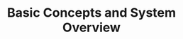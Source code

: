 ---
# -------------------------- #
#          PAGE INFO         #
# -------------------------- #

title: Basic Concepts and System Overview
permalink: /getting-started/basic-concepts-system-overview
keywords: getting started, get started, get set up, set up stitch, setup, guide

summary: "The basic concepts and architecture of Stitch, including an overview of replication and the Stitch system."

layout: general
sidebar: on-page
toc: true

level: "guide"
key: "basic-concepts"
weight: 1


# -------------------------- #
#   RELATED SIDEBAR LINKS    #
# -------------------------- #

related:
  - title: "Set up your Stitch data pipeline"
    link: "{{ link.getting-started.onboarding | prepend: site.baseurl }}"

  - title: "Understand your Stitch row usage"
    link: "{{ link.getting-started.row-usage | prepend: site.baseurl }}"

  # - title: "Stitch feature overview"
  #   link: "{{ link.getting-started.feature-overview | prepend: site.baseurl }}"

  - title: "All Getting Started guides"
    link: "{{ link.getting-started.category | prepend: site.baseurl }}"


# -------------------------- #
#         GUIDE INTRO        #
# -------------------------- #

intro: |
  {% include misc/data-files.html %}

  Welcome to Stitch! 

  Stitch is a cloud-first, open source platform for rapidly moving data. A simple, powerful ETL service, Stitch connects to all your data sources -- from databases like MySQL and MongoDB, to SaaS applications like Salesforce and Zendesk -- and replicates that data to a destination of your choosing.

  In this guide, we'll cover the basic concepts and architecture of Stitch, including:

  {% for section in page.sections %}
  - [{{ section.summary }}](#{{ section.anchor }})
  {% endfor %}


# -------------------------- #
#      CONTENT SECTIONS      #
# -------------------------- #

sections:
  - title: "Basics"
    anchor: "basics"
    summary: "What Stitch does, how to get set up, and how usage is calculated"
    content: |
      {% for subsection in section.subsections %}
      - [{{ subsection.summary }}](#{{ subsection.anchor }})
      {% endfor %}

    subsections:
      - title: "What is Stitch?"
        anchor: "what-is-stitch"
        summary: "What does Stitch do?"
        content: |
          Stitch a cloud-based, ETL data pipeline. ETL is short for extract, transform, load, which are the steps in a process that moves data from a source to a destination.

          That being said, keep in mind that Stitch isn't:

          - **A data analysis service**. We have many [analytics partners]({{ site.partners }}){:target="new"} who can help here, however.
          - **A data visualization or querying tool.** Stitch only moves data. To analyze it, you'll need an additional tool. Refer to our list of [analysis tools]({{ site.baseurl | append: "/analysis-tools" }}) for some suggestions.
          - **A destination**. A destination is typically a data warehouse and is required to use Stitch. While we can't create one for you, you can use our [Choosing a destination guide]({{ link.destinations.overviews.choose-destination | prepend: site.baseurl }}) if you need some help picking the right destination for your needs.

      - title: "Get set up"
        anchor: "concepts--getting-set-up"
        summary: "Getting set up with Stitch"
        content: |
          In just a few minutes, you can set up your own data pipeline:

          1. **Sign up for a Stitch account**. Don't have an account yet? [Sign up here for your free trial]({{ site.sign-in }}){:target="new"}.
          2. **Connect a destination**. A destination, typically a database or data warehouse, where Stitch will load the replicated data. This includes products like Amazon Redshift, Amazon S3, or Google BigQuery.
          3. **Connect an integration**. Integrations are data sources, or where Stitch replicates data from. This includes SaaS applications like Google Analytics, databases like MySQL, and more.

          For a step-by-step look at setting up Stitch, refer to the [Setting up your Stitch data pipeline guide]({{ link.getting-started-onboarding | prepend: site.baseurl }}).

      - title: "Integrations and destinations"
        anchor: "concepts--integrations-destinations"
        summary: "What integrations and destinations are"
        content: |
          To use Stitch, you need a destination and at least one integration, or data source.

        sub-subsections:
          - title: "Destinations"
            anchor: "concepts--destinations"
            content: |
              Stitch supports some of the most popular data lakes, warehouses, and storage platforms as destinations, such as Amazon Redshift, Google BigQuery, and Microsoft Azure SQL Data Warehouse.

              The destination you choose determines how replicated data is loaded and structured. This is discussed in more detail in the [Transformations](#transformations) section.

              Refer to the [Destination]({{ site.baseurl }}/destinations) documentation for more info on each of Stitch's destination offerings. If you're new to data warehousing or you want to see how Stitch's destination offerings compare to each other, check out our [Choosing a Destination guide]({{ link.destinations.overviews.choose-destination | prepend: site.baseurl }}). This guide will help you choose the best Stitch destination for your data warehousing needs, from ensuring your data sources are compatible to staying within your budget.

          - title: "Integrations"
            anchor: "concepts--integrations"
            content: |
              An integration is a data source. This can be a database, API, file, or other data application that Stitch replicates data from, such as MySQL, Google Analytics, or Amazon S3.

              During your free trial, all of Stitch's integrations are accessible. After the trial ends, some integrations - such as MongoDB or Salesforce - are only available if you select a paid plan.

              Refer to the [Integration]({{ site.baseurl }}/integrations) documentation for more info on each of Stitch's integrations, such as what data is available or what features are supported.

      - title: "Rows and Stitch usage"
        anchor: "concepts--rows-stitch-usage"
        summary: "How Stitch usage is calculated"
        content: |
          Stitch usage is volume-based. Much like the data part of a cell phone plan, each Stitch plan includes a set number of [replicated rows]({{ link.getting-started.row-usage | prepend: site.baseurl | append:"#what-is-a-replicated-row" }}) per month. Your overall row usage can be affected by a variety of factors, including the destination you choose and number of integrations you have.

          For an in-depth walkthrough of how usage is calculated, the factors that affect it, and how you can reduce your usage, refer to the [Understanding and Reducing Your Usage guide]({{ link.getting-started.row-usage | prepend: site.baseurl }}).

  - title: "Replication"
    anchor: "replication"
    summary: "An overview of data replication in Stitch"
    content: |
      Stitch's replication process consists of three distinct phases:

      1. **Extract**: Stitch pulls data from your data sources and persists it to Stitch's data pipeline through the Import API.
      2. **Prepare**: Data is [lightly transformed](#transformations) to ensure compatibility with the destination. 
      3. **Load**: Stitch loads the data into your destination.

      A single occurrence of these three phases is called a **replication job**. You can keep an eye on a replication job's progress on any [integration's **Summary** page]({{ link.replication.rep-progress | prepend: site.baseurl }}).

    subsections:
      - title: "Extraction settings"
        anchor: "replication--settings"
        content: |
          When you set up an integration in Stitch, you'll also need to define its replication settings. These settings control the Extraction phase of the replication process, including [how often Extraction occurs]({{ link.replication.rep-scheduling | prepend: site.baseurl }}), [what data should be extracted]({{ link.replication.syncing | prepend: site.baseurl }}), and [how data is extracted]({{ link.replication.rep-methods | prepend: site.baseurl }}).

      - title: "Time to data loaded"
        anchor: "replication-performance"
        content: |
          Because our process is performed in steps, it's important to note that Stitch replication isn't real-time. This means that there will be some time between data extracted and data loaded, which you can read more about in the [System architecture section](#system-architecture) of this guide.

          Additionally, the speed of Extraction and Loading is largely dependent on the resources available in your data sources and destination.

      - title: "Deleted records"
        anchor: "replication--never-delete"
        content: |
          Stitch will never delete data from your destination, even if records have been deleted from the source. Refer to the [Deleted Record Handling guide]({{ link.replication.deleted-records | prepend: site.baseurl }}) for more info and examples.

  - title: "Transformations"
    anchor: "transformations"
    summary: "The data transformations Stitch performs"
    content: |
      Stitch's goal is to get data from your data sources to your destination [in a useful, raw format](https://www.stitchdata.com/blog/why-our-etl-tool-doesnt-do-transformations/){:target="new"}:

      > _Useful_ means with types and structures that make the data easy to work with, and _raw_ means staying as close to the original representation as possible.

      This doesn't mean that Stitch doesn't perform transformations during the replication process. Stitch just doesn't perform _arbitrary_ transformations - Stitch will perform only the transformations required to ensure the loaded data is useful and compatible with your destination. The transformations Stitch performs are dependent on the destination you choose. These can include:

      {% for subsection in section.subsections %}
      - [{{ subsection.title }}](#{{ subsection.anchor }})
      {% endfor %}

      Stitch's philosophy is that what you do with your data depends on your needs, and by keeping data close to its original form, Stitch enables you to manage and transform it as you see fit. While we don't support user-defined transformations inside of Stitch, you can take advantage of [Talend's transformation and data quality solutions](https://www.stitchdata.com/platform/datatransformation/){:target="new"} to design and integrate your own transformations.

    subsections:
      - title: "Data typing"
        anchor: "data-typing"
        example-data:
          - id: "1"
            boolean: "true"
            string: ""
          - id: "2"
            boolean: ""
            string: "yes"
          - id: "3"
            boolean: ""
            string: "no"
        content: |
          Stitch's data typing process consists of three steps which take place during replication:

          1. **Extraction**: Identify the data type in the source
          2. **Preparing**: Map the data type to a Stitch data type
          3. **Loading**: Convert the Stitch data type to a destination-compatible data type

          Stitch converts data types only where needed to ensure the data is accepted by your destination.

          With some exceptions, when a data type is changed or a field has multiple data types in the source, Stitch will create an additional column in the destination to accommodate the new data type. This will look like the column has been "split". For example:

          {% assign column-headings = "id|has_magic__bo|has_magic__st" | split: "|" %}
          {% assign attributes = "id|boolean|string" | split: "|" %}

          <table class="attribute-list">
          <tr>
          {% for column-heading in column-headings %}
          <td>
          <strong>{{ column-heading }}</strong>
          </td>
          {% endfor %}
          </tr>
          {% for example in subsection.example-data %}
          <tr>
          {% for attribute in attributes %}
          <td>
          {{ example[attribute] }}
          </td>
          {% endfor %}
          </tr>
          {% endfor %}
          </table>

          Stitch handles changed data types in this way to ensure previously loaded data is retained in its original format. Some Stitch customers use views to coerce data types when this occurs.

          Refer to the [Columns with mixed data types guide]({{ link.destinations.storage.column-splitting | prepend: site.baseurl }}) for more info and examples.

      - title: "JSON structures"
        anchor: "json-structures"
        content: |
          The destination you're using determines how Stitch handles complex JSON structures such as arrays and objects.

          If your destination natively supports storing nested data, Stitch will store the data as a type appropriate for storing semi-structured data. You can then use the JSON functions supported by the destination to parse and analyze the data.

          If your destinaton doesn't natively support storing nested data, Stitch will "de-nest", or normalize, the data into relations. For JSON objects, attributes will be flattened into the table, while arrays will be unpacked into subtables. For more info and examples, refer to the [Nested JSON structures guide]({{ link.destinations.storage.nested-structures | prepend: site.baseurl }}).

      - title: "Object names"
        anchor: "object-names"
        content: |
          When you initially set up an integration, you'll define [the name of the schema in the destination]({{ link.destinations.storage.stitch-schema | prepend: site.baseurl | append: "#integration-schema-names" }}) where Stitch will load that integration's data.

          The names of the tables and columns you set to replicate, however, are automatically generated based on two factors:

          1. The name of the object in the source
          2. The object naming rules enforced by the destination

          During loading, Stitch will attempt to keep object names as close to the source as possible. Some transformations may occur to ensure that the object name conforms to the destination's naming rules.

          **Note**: Table and column names cannot be changed in Stitch.

      - title: "Timezones"
        anchor: "timezones"
        content: |
          Some of the destinations Stitch offers don't natively support timezones. To ensure accuracy and consistency, Stitch handles data with timezones in this manner:

          1. Extract the data from the source
          2. Convert the source data to UTC
          3. Load the data as UTC into your destination

          Depending on the destination you're using, the data may or may not be stored with the timezone information. This is dependent on whether the destination supports timezones.

          For more info, refer to the [loading reference]({{ link.destinations.storage.loading-data | prepend: site.baseurl }}) for your destination.

  - title: "System architecture"
    anchor: "system-architecture"
    summary: "A step-by-step tour of the Stitch system, from data extracted to data loaded"
    content: |
      Now that you understand the basics of Stitch and how data replication works, let's take a look at the internal workings of the Stitch system.

      {% include layout/image.html type="inline" file="/system-architecture.png" enlarge=true %}

    subsections:
      - title: "Extract"
        anchor: "system-architecture--extraction"
        content: |
          The first phase in the replication process is called **Extract**. During this phase, data is extracted from an integration using the [replication settings you define](#replication--settings).

          The Extract phase includes:

          {% for sub-subsection in subsection.sub-subsections %}
          - [{{ sub-subsection.title }}](#{{ sub-subsection.anchor }})
          {% endfor %}

        sub-subsections:
          - title: "Step 1: The Singer-based replication engine"
            anchor: "system-architecture--singer-based-rep-engine"
            content: |
              For SaaS applications and databases, data is pulled on a schedule using the Singer-based replication engine that Stitch runs against data sources like APIs, databases, and flat files.

              During this step, two things happen:

              1. **A structure sync**. At the start of every extraction, Stitch will run what is called a structure sync. A structure sync detects the tables and columns available in the source, along with any changes to the structure of those tables and columns.

                 **Note**: New tables and columns detected during a structure sync will be available in Stitch after the current replication job ends. For the majority of integrations, new tables and columns won't be automatically set to replicate.
              2. **Data is extracted in JSON format.** Based on the schemas, tables, and columns set to replicate, Stitch extracts the data in JSON format and sends it to the Import API.

          - title: "Step 2: The Import API"
            anchor: "system-architecture--import-api"
            content: |
              The next step in the replication process is the Import API. 

              For data sent directly to Stitch through a webhook or Import API integration, this is the first step in the replication process. (**Note**: This is why webhook and Import API integrations don't have [Extraction Logs]({{ link.replication.extraction-logs | prepend: site.baseurl }}).)

              The [Import API]({{ link.import-api.getting-started | prepend: site.baseurl }}) validates and authenticates each request, and then persists the data to Stitch's internal data pipeline.

              If the data fails validation or another critical error occurs, the extraction will fail and trigger an [in-app and email notification]({{ link.account.notification-settings | prepend: site.baseurl }}). The error can also be viewed in an integration's [Extraction Logs]({{ link.replication.extraction-logs | prepend: site.baseurl }}) tab.

              ---

      - title: "Prepare"
        anchor: "system-architecture--preparing"
        content: |
          The second phase in the replication process is called **Prepare**. During this phase, the extracted data is buffered in Stitch's durable, highly available internal data pipeline and readied for loading.

          The Prepare phase includes:

          {% for sub-subsection in subsection.sub-subsections %}
          - [{{ sub-subsection.title }}](#{{ sub-subsection.anchor }})
          {% endfor %}

        sub-subsections:
          - title: "Step 3: The Pipeline"
            anchor: "system-architecture--pipeline"
            content: |
              Stitch uses Apache Kafka and Amazon S3 systems spanning multiple data centers to durably buffer the data received by the Import API, and ensure we meet our most important service-level target: don't lose data. Data is always encrypted at rest, and automatically deleted from the buffer after no more than seven days.

          - title: "Step 4: The Streamery"
            anchor: "system-architecture--streamery"
            content: |
              Next, data is read from the pipeline and separated, batched, and prepared for loading by an internal Stitch service called the Streamery.

              The Streamery writes data to Amazon S3 that is encrypted, separated by tenant (Stitch account) and data set, and ready to be loaded. Most data is loaded within minutes, but if a destination is unavailable, it can stay in S3 for up to 30 days before being automatically deleted.

              ---

      - title: "Load"
        anchor: "system-architecture--loading"
        content: |
          The last phase in the replication process is called **Load**. During this phase, the prepared data is transformed to be compatible with the destination, and then loaded.

          The Loading phase includes:

          {% for sub-subsection in subsection.sub-subsections %}
          - [{{ sub-subsection.title }}](#{{ sub-subsection.anchor }})
          {% endfor %}
          
        sub-subsections:
          - title: "Step 5: The Loaders"
            anchor: "system-architecture--loaders"
            content: |
              A Loader reads data from the Streamery (Amazon S3) and performs the [transformations](#transformations) necessary - such as converting data into the appropriate data types or structure - before loading it into your destination. Disk is used as a temporary buffer, data is encrypted when written, and deleted immediately once loaded.

              Stitch defaults to using [SSL/TLS-encrypted connections]({{ link.security.encryption | prepend: site.baseurl | append: "#connections-ssl-default" }}) to your destination when possible. [SSH-encrypted tunnels]({{ link.security.encryption | prepend: site.baseurl | append: "#ssh-tunnel-connections" }}) are also available to be configured for most destination types.

              If a critical error occurs, the load will fail and trigger an [in-app and email notification]({{ link.account.notification-settings | prepend: site.baseurl }}). The error can also be viewed in an integration's [Loading Reports]({{ link.replication.loading-reports | prepend: site.baseurl }}) tab.

          - title: "Step 6: Your destination"
            anchor: "system-architecture--destination"
            content: |
              Data is finally loaded into your destination! At this point, you can use an [analysis tool]({{ site.baseurl }}/analysis-tools) to interact with your data.

  - title: "Next steps"
    anchor: "next-steps"
    summary: "Some next steps"
    content: |
      Now that you've mastered the basics, move onto:

      {% assign getting-started-guides = site.getting-started | where:"level","guide" | sort:"weight" %}

      {% for guide in getting-started-guides %}
      {% unless guide.url == page.url %}
      - [**{{ guide.title }}**]({{ guide.url | prepend: site.baseurl }}): {{ guide.summary }}
      {% endunless %}
      {% endfor %}
---